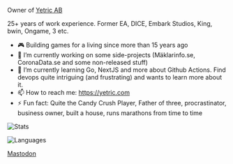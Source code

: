 Owner of [Yetric AB](https://yetric.se)

25+ years of work experience. Former EA, DICE, Embark Studios, King, bwin, Ongame, 3 etc. 

- 🎮 Building games for a living since more than 15 years ago 
- 🔭 I’m currently working on some side-projects (Mäklarinfo.se, CoronaData.se and some non-released stuff)
- 🌱 I’m currently learning Go, NextJS and more about Github Actions. Find devops quite intriguing (and frustrating) and wants to learn more about it.
- 📫 How to reach me: https://yetric.com
- ⚡ Fun fact: Quite the Candy Crush Player, Father of three, procrastinator, business owner, built a house, runs marathons from time to time

![Stats](https://github-readme-stats.vercel.app/api?username=hising&show_icons=true&theme=gruvbox)

![Languages](https://github-readme-stats.vercel.app/api/top-langs/?username=hising&hide=hlsl,shaderlab,php&theme=gruvbox)

<a rel="me" target="_blank" href="https://mastodon.se/@hising">Mastodon</a>
